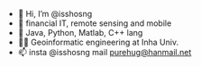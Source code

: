 - 👋 Hi, I’m @isshosng
- 👀 financial IT, remote sensing and mobile 
- 🌱 Java, Python, Matlab, C++ lang
- 👨‍🎓 Geoinformatic engineering at Inha Univ.
- 📫 insta @isshosng mail purehug@hanmail.net

<!---
isshosng/isshosng is a ✨ special ✨ repository because its `README.md` (this file) appears on your GitHub profile.
You can click the Preview link to take a look at your changes.
--->
